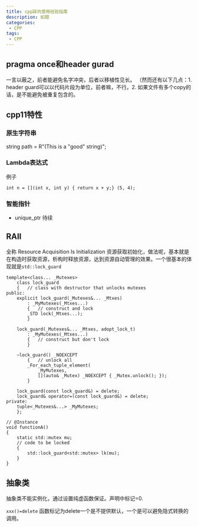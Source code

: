 ```yaml
---
title: cpp踩坑使用经验指南
description: 如题
categories:
 - CPP
tags:
 - CPP
---
```


## pragma once和header gurad
一言以蔽之，前者能避免名字冲突，后者以移植性见长。
（然而还有以下几点：1. header guard可以以代码片段为单位，前者嘛，不行。2. 如果文件有多个copy的话，是不能避免被重复包含的。

## cpp11特性

### 原生字符串

string path = R"(This is a "good" string)";

### Lambda表达式

例子
```
int n = [](int x, int y) { return x + y;} (5, 4);
```

### 智能指针
- unique_ptr
待续


## RAII
全称 Resource Acquisition Is Initialization
资源获取初始化，做法呢，基本就是在构造时获取资源，析构时释放资源，达到资源自动管理的效果。一个很基本的体现就是`std::lock_guard`
```
template<class... _Mutexes>
	class lock_guard
	{	// class with destructor that unlocks mutexes
public:
	explicit lock_guard(_Mutexes&... _Mtxes)
		: _MyMutexes(_Mtxes...)
		{	// construct and lock
		_STD lock(_Mtxes...);
		}
 
	lock_guard(_Mutexes&... _Mtxes, adopt_lock_t)
		: _MyMutexes(_Mtxes...)
		{	// construct but don't lock
		}
 
	~lock_guard() _NOEXCEPT
		{	// unlock all
		_For_each_tuple_element(
			_MyMutexes,
			[](auto& _Mutex) _NOEXCEPT { _Mutex.unlock(); });
		}
 
	lock_guard(const lock_guard&) = delete;
	lock_guard& operator=(const lock_guard&) = delete;
private:
	tuple<_Mutexes&...> _MyMutexes;
	};

// @Instance
void functionA()
{
    static std::mutex mu;
    // code to be locked
    {
        std::lock_guard<std::mutex> lk(mu);
    }
}
```

## 抽象类

抽象类不能实例化，通过设置纯虚函数保证。声明中标记=0.

`xxx()=delete`
函数标记为delete一个是不提供默认，一个是可以避免隐式转换的调用。
